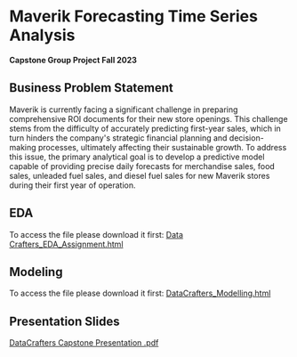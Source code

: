 # Maverik Forecasting Time Series Analysis
**Capstone Group Project Fall 2023**

## Business Problem Statement   
Maverik is currently facing a significant challenge in preparing comprehensive ROI documents for their new store openings. This challenge stems from the difficulty of accurately predicting first-year sales, which in turn hinders the company's strategic financial planning and decision-making processes, ultimately affecting their sustainable growth. To address this issue, the primary analytical goal is to develop a predictive model capable of providing precise daily forecasts for merchandise sales, food sales, unleaded fuel sales, and diesel fuel sales for new Maverik stores during their first year of operation.

## EDA 
To access the file please download it first:
[Data Crafters_EDA_Assignment.html](https://github.com/litzy-carbajal/Maverik_GroupProject/blob/main/Data%20Crafters_EDA_Assignment.html) 

## Modeling
To access the file please download it first:
[DataCrafters_Modelling.html](https://github.com/litzy-carbajal/Maverik_GroupProject/blob/c64dee42d46a62e7c3209200a7f904824dd916e8/DataCrafters_Modelling.html)

## Presentation Slides
[DataCrafters Capstone Presentation .pdf](https://github.com/litzy-carbajal/Maverik_GroupProject/blob/37175cb316fcb7048d3b01fee84734c8903186f8/DataCrafters%20Capstone%20Presentation%20.pdf)




